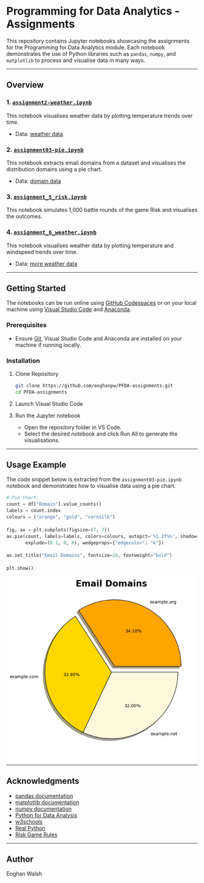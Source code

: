 # Programming for Data Analytics - Assignments

This repository contains Jupyter notebooks showcasing the assignments for the Programming for Data Analytics module. Each notebook demonstrates the use of Python libraries such as `pandas`, `numpy`, and `matplotlib` to process and visualise data in many ways.

---

## Overview

### 1. [`assignment2-weather.ipynb`](./assignment2-weather.ipynb)
This notebook visualises weather data by plotting temperature trends over time.
- Data: [weather data](data/weatherreadings1.csv)

### 2. [`assignment03-pie.ipynb`](./assignment03-pie.ipynb)
This notebook extracts email domains from a dataset and visualises the distribution domains using a pie chart.
- Data: [domain data](data/people-1000.csv)

### 3. [`assignment_5_risk.ipynb`](./assignment_5_risk.ipynb)
This notebook simulates 1,000 battle rounds of the game Risk and visualises the outcomes.

### 4. [`assignment_6_weather.ipynb`](./assignment_6_weather.ipynb)
This notebook visualises weather data by plotting temperature and windspeed trends over time.
- Data: [more weather data](https://cli.fusio.net/cli/climate_data/webdata/hly4935.csv)

---

## Getting Started

The notebooks can be run online using [GitHub Codespaces](https://github.com/features/codespaces) or on your local machine using [Visual Studio Code](https://code.visualstudio.com/) and [Anaconda](https://www.anaconda.com/download/success).

### Prerequisites
- Ensure [Git](https://git-scm.com/), Visual Studio Code and Anaconda are installed on your machine if running locally.

### Installation

1. Clone Repository
   ```bash
   git clone https://github.com/eoghanpw/PFDA-assignments.git
   cd PFDA-assignments
   ```

2. Launch Visual Studio Code

3. Run the Jupyter notebook
   - Open the repository folder in VS Code.
   - Select the desired notebook and click Run All to generate the visualisations.

---

## Usage Example

The code snippet below is extracted from the `assignment03-pie.ipynb` notebook and demonstrates how to visualise data using a pie chart.

```python
# Pie chart.
count = df["Domain"].value_counts()
labels = count.index
colours = ("orange", "gold", "cornsilk")

fig, ax = plt.subplots(figsize=(7, 7))
ax.pie(count, labels=labels, colors=colours, autopct='%1.2f%%', shadow=True,
       explode=(0.1, 0, 0), wedgeprops={"edgecolor": "k"})

ax.set_title("Email Domains", fontsize=20, fontweight="bold")

plt.show()
```
![Image of a pie chart](img/pie.png)

---

## Acknowledgments

- [pandas documentation](https://pandas.pydata.org/docs/)
- [matplotlib documentation](https://matplotlib.org/stable/index.html)
- [numpy documentation](https://numpy.org/doc/stable/)
- [Python for Data Analysis](https://wesmckinney.com/book/)
- [w3schools](https://www.w3schools.com/python/)
- [Real Python](https://realpython.com/)
- [Risk Game Rules](https://www.ultraboardgames.com/risk/game-rules.php)

---

## Author
Eoghan Walsh
